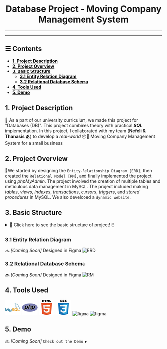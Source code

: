 # <h1 style="text-align: center"> Database Project - Moving Company Management System
---
---
## ☰ Contents
- [<span style=color:black> <u>**1. Project Description**</u>](#1-project-description)</span>
- [<span style=color:black> <u>**2. Project Overview**</u>](#2-project-overview)</span>
- [<span style=color:black> <u>**3. Basic Structure**</u>](#3-basic-structure)</span>
  - [<span style=color:black> <u>**3.1 Entity Relation Diagram**</u>](#31-entity-relation-diagram)</span>
  - [<span style=color:black> <u>**3.2 Relational Database Schema**</u>](#32-relational-database-schema)</span>
- [<span style=color:black> <u>**4. Tools Used**</u>](#4-tools-used)</span>
- [<span style=color:black> <u>**5. Demo**</u>](#5-demo)</span>

## 1. Project Description 
📄 As a part of our university curriculum, we made this project for "Databases (DB)". This project combines theory with practical **_SQL_** implementation. In this project, I collaborated with my team (**Nefeli & Thanasis 🫂**) to develop a <i>real-world</i> 📦🚛 Moving Company Management System for a small business

## 2. Project Overview
🎯We started by designing the  `Entity-Relationship Diagram [ERD]`, then created the `Relational Model [RM]`, and finally implemented the project using *phpMyAdmin*. The project involved the creation of multiple tables and meticulous data management in MySQL. The project included making *tables*, *views*, *indexes*, *transactions*, *cursors*, *triggers*, and *stored procedures* in MySQL. We also developed a `dynamic website`.

## 3. Basic Structure
<details>
<summary>
🔎 Click here to see the basic structure of project! 🖱️
</summary>

#### **Identification of Entities:**
⇾ **Secretary**
 <br>
<ins>Attributes: id, firstName, lastName, username, password, phone</ins>
<br>
⇾ **Client** <br>
<ins>Attributes: id, firstName, lastName, phone</ins>
<br>
⇾ **Driver** <br>
<ins>Attributes: id, firstName, lastName, phone</ins>
<br>
⇾ **Orders** <br>
<ins>Attributes: id, price, status</ins>
<br>
⇾ **Delivery**<br>
<ins>Attributes: id, date, pCity, pStreet, pNumber, pPostalCode, dCity, dStreet, dNumber, dPostalCode</ins>
<br>
⇾ **Truck** <br>
<ins>Attributes: id, manufacturer, capacity, purchaseYear, productionYear</ins>
<br>
⇾ **Payment** <br>
<ins>Attributes: id, amount, method, date</ins>
</details>

### 3.1 Entity Relation Diagram
🔜 *[Coming Soon]* Designed in Figma
![ERD]()

### 3.2 Relational Database Schema
🔜 *[Coming Soon]* Designed in Figma
![RM]()

## 4. Tools Used
<p align="left">   

<img src="https://raw.githubusercontent.com/devicons/devicon/master/icons/mysql/mysql-original-wordmark.svg" alt="mysql" width="50" height="50"/>
<img src="https://raw.githubusercontent.com/devicons/devicon/master/icons/php/php-original.svg" alt="php" width="50" height="50"/>  
<img src="https://raw.githubusercontent.com/devicons/devicon/master/icons/html5/html5-original-wordmark.svg" alt="html5" width="50" height="50"/>
<img src="https://raw.githubusercontent.com/devicons/devicon/master/icons/css3/css3-original-wordmark.svg" alt="css3" width="50" height="50"/>
<img src="https://upload.vectorlogo.zone/logos/visualstudio_code/images/a4381320-f83c-4a29-9db3-b241c1d096b1.svg" alt="figma" width="50" height="50"/> 
<img src="https://www.vectorlogo.zone/logos/figma/figma-icon.svg" alt="figma" width="50" height="50"/> 
</p>

##  5. Demo
🔜 *[Coming Soon]* `Check out the Demo!▶️`

